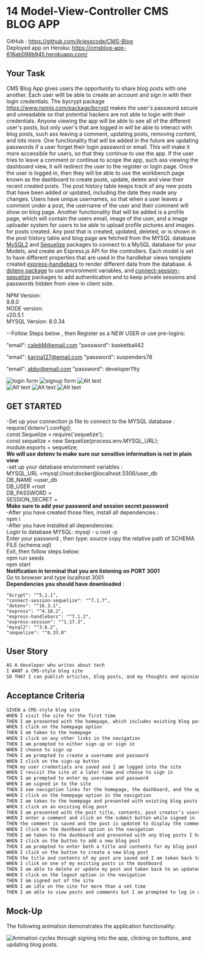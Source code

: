 # 14 Model-View-Controller CMS BLOG APP
GitHub : https://github.com/Ariesscode/CMS-Blog <br>
Deployed app on Heroku: https://cmsblog-app-616ab098b945.herokuapp.com/

## Your Task

CMS Blog App gives users the opportunity to share blog posts with one another. Each user willl be able to create an account and sign in with their login credentials. The bycrypt package https://www.npmjs.com/package/bcrypt makes the user's password secure and unreadable so that potential hackers are not able to login with their credentials. Anyone viewing the app will be able to see all of the different user's posts, but only user's that are logged in will be able to interact with blog posts, such ass leaving a comment, updating posts, removing content, and lots more. One functionality that will be added in the future are updating passwords if a user forget their login password or email. This will make it more accessible for users, so that they continue to use the app. If the user tries to leave a comment or continue to scope the app, such ass viewing the dashboard view, it will redirect the user to the register or login page. Once the user is logged in, then they will be able to use the workbench page known as the dashboard to create posts, update, delete and view their recent created posts. The post history table keeps track of any new posts that have been added or updated, including the date they made any changes. Users have unique usernames, so that when a user leaves a comment under a post, the username of the user and their comment will show on blog page. Another functionality that will be added is a profile page, which will contain the users email, image of the user, and a image uploader system for users to be able to upload profile pictures and images for posts created. Any post that is created, updated, deleted, or is shown in the post history table and blog page are fetched from the MYSQL database [MySQL2](https://www.npmjs.com/package/mysql2) and [Sequelize](https://www.npmjs.com/package/sequelize) packages to connect to a MySQL database for your Models, and create an Express.js API for the controllers. Each model is set to have different properties that are used in the handlebar views template created [express-handlebars](https://www.npmjs.com/package/express-handlebars) to render different data from the database. A [dotenv package](https://www.npmjs.com/package/dotenv) to use environment variables, and [connect-session-sequelize](https://www.npmjs.com/package/connect-session-sequelize) packages to add authentication and to keep private sessions and passwords hidden from view in client side. 

NPM Version: <br>
9.8.0<br>
NODE version:<br>
v20.5.1<br>
MYSQL Version: 8.0.34<br>

--Follow Steps below , then Register as a NEW USER or use pre-logins:

"email": calebM@email.com
"password": basketball42

"email": karina127@email.com
"password": suspenders78

"email": abby@email.com
"password": developer11ty

![login form](<Assets/images/Screenshot (230).png>)
![signup form](<Assets/images/Screenshot (231).png>)
![Alt text](<Assets/images/Screenshot (274).png>) <br>
![Alt text](<Assets/images/Screenshot (235).png>)
![Alt text](<Assets/images/Screenshot (238).png>)
![Alt text](<Assets/images/Screenshot (236).png>)

## GET STARTED <br>
-Set up your connection js file to connect to the MYSQL database : <br>
require('dotenv').config();<br>
const Sequelize = require('sequelize');<br>
const sequelize = new Sequelize(process.env.MYSQL_URL);<br>
module.exports = sequelize;<br>
**We will use dotenv to make sure our sensitive information is not in plain view**<br>
-set up your database enviornment variables :<br>
MYSQL_URL =mysql://root:docker@localhost:3306/user_db <br>
DB_NAME =user_db <br>
DB_USER =root <br>
DB_PASSWORD = <br>
SESSION_SECRET =  <br>
**Make sure to add your password and session secret password** <br>
-After you have created those files, install all dependencies : <br>
npm i <br>
-After you have installed all dependencies: <br>
Login to database MYSQL:
mysql - u root -p <br>
Enter your password , then type:  source copy the relative path of SCHEMA FILE (schema.sql) <br>
Exit, then follow steps below: <br>
npm run seeds <br>
npm start <br>
**Notification in terminal that you are listening on PORT 3001** <br>
Go to browser and type localhost 3001 <br>
**Dependencies you should have downloaded** : <br>

    "bcrypt": "^5.1.1",
    "connect-session-sequelize": "^7.1.7",
    "dotenv": "^16.3.1",
    "express": "^4.18.2",
    "express-handlebars": "^7.1.2",
    "express-session": "^1.17.3",
    "mysql2": "^3.6.2",
    "sequelize": "^6.33.0"




## User Story

```md
AS A developer who writes about tech
I WANT a CMS-style blog site
SO THAT I can publish articles, blog posts, and my thoughts and opinions
```

## Acceptance Criteria

```md
GIVEN a CMS-style blog site
WHEN I visit the site for the first time
THEN I am presented with the homepage, which includes existing blog posts if any have been posted; navigation links for the homepage and the dashboard; and the option to log in
WHEN I click on the homepage option
THEN I am taken to the homepage
WHEN I click on any other links in the navigation
THEN I am prompted to either sign up or sign in
WHEN I choose to sign up
THEN I am prompted to create a username and password
WHEN I click on the sign-up button
THEN my user credentials are saved and I am logged into the site
WHEN I revisit the site at a later time and choose to sign in
THEN I am prompted to enter my username and password
WHEN I am signed in to the site
THEN I see navigation links for the homepage, the dashboard, and the option to log out
WHEN I click on the homepage option in the navigation
THEN I am taken to the homepage and presented with existing blog posts that include the post title and the date created
WHEN I click on an existing blog post
THEN I am presented with the post title, contents, post creator’s username, and date created for that post and have the option to leave a comment
WHEN I enter a comment and click on the submit button while signed in
THEN the comment is saved and the post is updated to display the comment, the comment creator’s username, and the date created
WHEN I click on the dashboard option in the navigation
THEN I am taken to the dashboard and presented with any blog posts I have already created and the option to add a new blog post
WHEN I click on the button to add a new blog post
THEN I am prompted to enter both a title and contents for my blog post
WHEN I click on the button to create a new blog post
THEN the title and contents of my post are saved and I am taken back to an updated dashboard with my new blog post
WHEN I click on one of my existing posts in the dashboard
THEN I am able to delete or update my post and taken back to an updated dashboard
WHEN I click on the logout option in the navigation
THEN I am signed out of the site
WHEN I am idle on the site for more than a set time
THEN I am able to view posts and comments but I am prompted to log in again before I can add, update, or delete posts
```

## Mock-Up

The following animation demonstrates the application functionality:

![Animation cycles through signing into the app, clicking on buttons, and updating blog posts.](./Assets/14-mvc-homework-demo-01.gif) 

